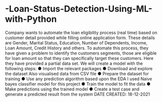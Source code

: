 # -Loan-Status-Detection-Using-ML-with-Python
Company wants to automate the loan eligibility process (real time) based on customer detail provided while filling online application form. These details are Gender, Marital Status, Education, Number of Dependents, Income, Loan Amount, Credit History and others. To automate this process, they have given a problem to identify the customers segments, those are eligible for loan amount so that they can specifically target these customers. Here they have provided a partial data set. We will create a model with the following steps: ● Import the relevant packages ● Download and explore the dataset Also visualised data from CSV file ● Prepare the dataset for training ● Use any prediction algorithm based upon the EDA I used Naive bayes classifier model for this project ● Train the model to fit the data ● Make predictions using the trained model ● Create a test case and generate a predicted result from the system DATE CREATED: 18-12-2021
